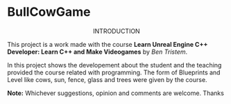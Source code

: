 # BullCowGame
<center><bold>INTRODUCTION</bold></center>

This project is a work made with the course **Learn Unreal Engine C++ Developer: Learn C++ and Make Videogames** by _Ben Tristem_.

In this project shows the developement about the student and the teaching provided the course related with programming. The form of Blueprints and Level like cows, sun, fence, glass and trees were given by the course.

**Note:** Whichever suggestions, opinion and comments are welcome. Thanks
